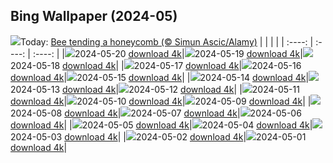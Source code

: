 ## Bing Wallpaper (2024-05)
![](https://global.bing.com/th?id=OHR.HoneycombBee_EN-IN5264559093_UHD.jpg&w=1000)Today: [Bee tending a honeycomb (© Simun Ascic/Alamy)](https://global.bing.com/th?id=OHR.HoneycombBee_EN-IN5264559093_UHD.jpg)
|      |      |      |
| :----: | :----: | :----: |
|![](https://global.bing.com/th?id=OHR.HoneycombBee_EN-IN5264559093_UHD.jpg&pid=hp&w=384&h=216&rs=1&c=4)2024-05-20 [download 4k](https://global.bing.com/th?id=OHR.HoneycombBee_EN-IN5264559093_UHD.jpg)|![](https://global.bing.com/th?id=OHR.VernazzaItaly_EN-IN5043240233_UHD.jpg&pid=hp&w=384&h=216&rs=1&c=4)2024-05-19 [download 4k](https://global.bing.com/th?id=OHR.VernazzaItaly_EN-IN5043240233_UHD.jpg)|![](https://global.bing.com/th?id=OHR.MuseumWhale_EN-IN4765329631_UHD.jpg&pid=hp&w=384&h=216&rs=1&c=4)2024-05-18 [download 4k](https://global.bing.com/th?id=OHR.MuseumWhale_EN-IN4765329631_UHD.jpg)|
|![](https://global.bing.com/th?id=OHR.TarangireElephants_EN-IN4532502651_UHD.jpg&pid=hp&w=384&h=216&rs=1&c=4)2024-05-17 [download 4k](https://global.bing.com/th?id=OHR.TarangireElephants_EN-IN4532502651_UHD.jpg)|![](https://global.bing.com/th?id=OHR.DayOfLight_EN-IN3415387303_UHD.jpg&pid=hp&w=384&h=216&rs=1&c=4)2024-05-16 [download 4k](https://global.bing.com/th?id=OHR.DayOfLight_EN-IN3415387303_UHD.jpg)|![](https://global.bing.com/th?id=OHR.BlueCityIndia_EN-IN3177982227_UHD.jpg&pid=hp&w=384&h=216&rs=1&c=4)2024-05-15 [download 4k](https://global.bing.com/th?id=OHR.BlueCityIndia_EN-IN3177982227_UHD.jpg)|
|![](https://global.bing.com/th?id=OHR.CarlsbadNP_EN-IN3004884534_UHD.jpg&pid=hp&w=384&h=216&rs=1&c=4)2024-05-14 [download 4k](https://global.bing.com/th?id=OHR.CarlsbadNP_EN-IN3004884534_UHD.jpg)|![](https://global.bing.com/th?id=OHR.NamibiaCanyon_EN-IN2812270328_UHD.jpg&pid=hp&w=384&h=216&rs=1&c=4)2024-05-13 [download 4k](https://global.bing.com/th?id=OHR.NamibiaCanyon_EN-IN2812270328_UHD.jpg)|![](https://global.bing.com/th?id=OHR.GuanacoMother_EN-IN2535708890_UHD.jpg&pid=hp&w=384&h=216&rs=1&c=4)2024-05-12 [download 4k](https://global.bing.com/th?id=OHR.GuanacoMother_EN-IN2535708890_UHD.jpg)|
|![](https://global.bing.com/th?id=OHR.TexasIndigoBunting_EN-IN8017166670_UHD.jpg&pid=hp&w=384&h=216&rs=1&c=4)2024-05-11 [download 4k](https://global.bing.com/th?id=OHR.TexasIndigoBunting_EN-IN8017166670_UHD.jpg)|![](https://global.bing.com/th?id=OHR.MisoolRajaAmpat_EN-IN2026681829_UHD.jpg&pid=hp&w=384&h=216&rs=1&c=4)2024-05-10 [download 4k](https://global.bing.com/th?id=OHR.MisoolRajaAmpat_EN-IN2026681829_UHD.jpg)|![](https://global.bing.com/th?id=OHR.EmirganPark_EN-IN1713260535_UHD.jpg&pid=hp&w=384&h=216&rs=1&c=4)2024-05-09 [download 4k](https://global.bing.com/th?id=OHR.EmirganPark_EN-IN1713260535_UHD.jpg)|
|![](https://global.bing.com/th?id=OHR.PortMarseille_EN-IN7480863475_UHD.jpg&pid=hp&w=384&h=216&rs=1&c=4)2024-05-08 [download 4k](https://global.bing.com/th?id=OHR.PortMarseille_EN-IN7480863475_UHD.jpg)|![](https://global.bing.com/th?id=OHR.LittleDuckling_EN-IN1177865327_UHD.jpg&pid=hp&w=384&h=216&rs=1&c=4)2024-05-07 [download 4k](https://global.bing.com/th?id=OHR.LittleDuckling_EN-IN1177865327_UHD.jpg)|![](https://global.bing.com/th?id=OHR.TheRoachesPeakDistrict_EN-IN0923215557_UHD.jpg&pid=hp&w=384&h=216&rs=1&c=4)2024-05-06 [download 4k](https://global.bing.com/th?id=OHR.TheRoachesPeakDistrict_EN-IN0923215557_UHD.jpg)|
|![](https://global.bing.com/th?id=OHR.KeralaRiver_EN-IN0661487977_UHD.jpg&pid=hp&w=384&h=216&rs=1&c=4)2024-05-05 [download 4k](https://global.bing.com/th?id=OHR.KeralaRiver_EN-IN0661487977_UHD.jpg)|![](https://global.bing.com/th?id=OHR.JediMonastery_EN-IN0109731817_UHD.jpg&pid=hp&w=384&h=216&rs=1&c=4)2024-05-04 [download 4k](https://global.bing.com/th?id=OHR.JediMonastery_EN-IN0109731817_UHD.jpg)|![](https://global.bing.com/th?id=OHR.SonoranSpring_EN-IN9627232224_UHD.jpg&pid=hp&w=384&h=216&rs=1&c=4)2024-05-03 [download 4k](https://global.bing.com/th?id=OHR.SonoranSpring_EN-IN9627232224_UHD.jpg)|
|![](https://global.bing.com/th?id=OHR.CratersOfTheMoon_EN-IN2412374583_UHD.jpg&pid=hp&w=384&h=216&rs=1&c=4)2024-05-02 [download 4k](https://global.bing.com/th?id=OHR.CratersOfTheMoon_EN-IN2412374583_UHD.jpg)|![](https://global.bing.com/th?id=OHR.MaharashtraDayIN_EN-IN1070524150_UHD.jpg&pid=hp&w=384&h=216&rs=1&c=4)2024-05-01 [download 4k](https://global.bing.com/th?id=OHR.MaharashtraDayIN_EN-IN1070524150_UHD.jpg)|